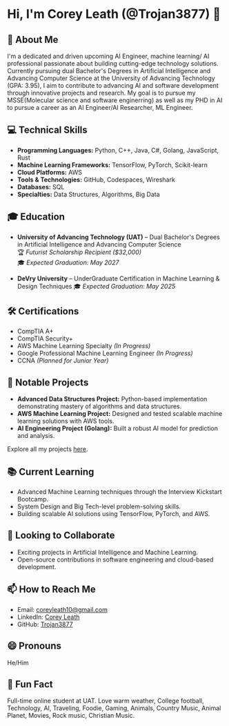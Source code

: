 # Hi, I'm Corey Leath (@Trojan3877) 👋

## 🚀 About Me
I'm a dedicated and driven upcoming AI Engineer, machine learning/ AI professional passionate about building cutting-edge technology solutions. Currently pursuing dual Bachelor's Degrees in Artificial Intelligence and Advancing Computer Science at the University of Advancing Technology (GPA: 3.95), I aim to contribute to advancing AI and software development through innovative projects and research. My goal is to pursue my MSSE(Molecular science and software enginerring) as well as my PHD in AI to pursue a career as an AI Engineer/AI Researcher, ML Engineer. 

## 💻 Technical Skills
- **Programming Languages:** Python, C++, Java, C#, Golang, JavaScript, Rust
- **Machine Learning Frameworks:** TensorFlow, PyTorch, Scikit-learn
- **Cloud Platforms:** AWS
- **Tools & Technologies:** GitHub, Codespaces, Wireshark
- **Databases:** SQL
- **Specialties:** Data Structures, Algorithms, Big Data

## 🎓 Education
- **University of Advancing Technology (UAT)** – Dual Bachelor's Degrees in Artificial Intelligence and Advancing Computer Science  
  🏆 *Futurist Scholarship Recipient ($32,000)*  
  🎓 *Expected Graduation: May 2027*  

- **DeVry University** – UnderGraduate Certification in Machine Learning & Design Techniques 
  🎓 *Expected Graduation: May 2025*  
  

## 🛠️ Certifications
- CompTIA A+  
- CompTIA Security+  
- AWS Machine Learning Specialty *(In Progress)*  
- Google Professional Machine Learning Engineer *(In Progress)*  
- CCNA *(Planned for Junior Year)*  

## 📂 Notable Projects
- **Advanced Data Structures Project:** Python-based implementation demonstrating mastery of algorithms and data structures.  
- **AWS Machine Learning Project:** Designed and tested scalable machine learning solutions with AWS tools.  
- **AI Engineering Project (Golang):** Built a robust AI model for prediction and analysis.

Explore all my projects [here](https://github.com/Trojan3877).

## 📚 Current Learning
- Advanced Machine Learning techniques through the Interview Kickstart Bootcamp.  
- System Design and Big Tech-level problem-solving skills.  
- Building scalable AI solutions using TensorFlow, PyTorch, and AWS.  

## 🤝 Looking to Collaborate
- Exciting projects in Artificial Intelligence and Machine Learning.  
- Open-source contributions in software engineering and cloud-based development.

## 📫 How to Reach Me
- Email: [coreyleath10@gmail.com](mailto:coreyleath10@gmail.com)  
- LinkedIn: [Corey Leath](https://linkedin.com/corey-leath)  
- GitHub: [Trojan3877](https://github.com/Trojan3877)

## 😄 Pronouns
He/Him

## 🎉 Fun Fact
Full-time online student at UAT. Love warm weather, College football, Technology, AI, Traveling, Foodie, Gaming, Animals, Country Music, Animal Planet, Movies, Rock music, Christian Music. 
